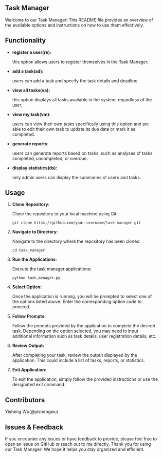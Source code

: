## Task Manager

Welcome to our Task Manager! This README file provides an overview of the available options and instructions on how to use them effectively.


## Functionality

- **register a user(re):**

  this option allows users to register themselves in the Task Manager.
  
- **add a task(ad):**

  users can add a task and specify the task details and deadline.
  
- **view all tasks(va):**

  this option displays all tasks available in the system, regardless of the user.
  
- **view my task(vm):**

  users can view their own tasks specifically using this option and are able to edit their own task to update its due date or mark it as completed.
  
- **generate reports:**

  users can generate reports based on tasks, such as analyses of tasks completed, uncompleted, or overdue.

- **display statistics(ds):**

  only admin users can display the summaries of users and tasks.


## Usage

1. **Clone Repository:**

   Clone the repository to your local machine using Git:

   `git clone https://github.com/your-username/task-manager.git`

2. **Navigate to Directory:**

   Navigate to the directory where the repository has been cloned:
   
   `cd task_manager`

3. **Run the Applications:**

   Execute the task manager applications:

   `python task_manager.py`

4. **Select Option:**

   Once the application is running, you will be prompted to select one of the options listed above. Enter the corresponding option code to proceed.

5. **Follow Prompts:**

   Follow the prompts provided by the application to complete the desired task. Depending on the option selected, you may need to input additional information such as task details, user registration details, etc.

6. **Review Output:**

   After completing your task, review the output displayed by the application. This could include a list of tasks, reports, or statistics.

7. **Exit Application:**

   To exit the application, simply follow the provided instructions or use the designated exit command.

   
## Contributors

Yisheng Wu(@yishengwu)


## Issues & Feedback

If you encounter any issues or have feedback to provide, please feel free to open an issue on GitHub or reach out to me directly.
Thank you for using our Task Manager! We hope it helps you stay organized and efficient.
